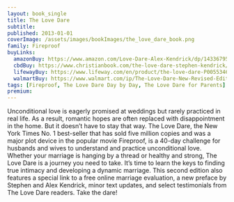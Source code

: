 ```yaml
---
layout: book_single
title: The Love Dare
subtitle:
published: 2013-01-01
coverImage: /assets/images/bookImages/the_love_dare_book.png
family: Fireproof
buyLinks:
  amazonBuy: https://www.amazon.com/Love-Dare-Alex-Kendrick/dp/1433679590/ref=sr_1_1?keywords=The+Love+Dare&qid=1637337964&qsid=141-6196979-4180442&sr=8-1&sres=1433679590%2C1433681374%2C1433679604%2C1433668521%2CB004G91KXW%2C1430032227%2CB0036UK7VI%2CB01FODD0RM%2CB09LGQVN4Q%2C080241270X%2CB09LGY7WRQ%2C0978715373%2C1592407331%2CB07LFKT9JC%2CB00GQE9CXA%2C1433681226&srpt=ABIS_BOOK
  cbdBuy: https://www.christianbook.com/the-love-dare-stephen-kendrick/9781433679599/pd/679599?event=ESRCN
  lifewayBuy: https://www.lifeway.com/en/product/the-love-dare-P005534661
  walmartBuy: https://www.walmart.com/ip/The-Love-Dare-New-Revised-Edition-Paperback-9781433679599/21629117
tags: [Fireproof, The Love Dare Day by Day, The Love Dare for Parents]
premium:
---
```

Unconditional love is eagerly promised at weddings but rarely practiced in real life. As a result, romantic hopes are often replaced with disappointment in the home. But it doesn’t have to stay that way. The Love Dare, the New York Times No. 1 best-seller that has sold five million copies and was a major plot device in the popular movie Fireproof, is a 40-day challenge for husbands and wives to understand and practice unconditional love. Whether your marriage is hanging by a thread or healthy and strong, The Love Dare is a journey you need to take. It’s time to learn the keys to finding true intimacy and developing a dynamic marriage.
This second edition also features a special link to a free online marriage evaluation, a new preface by Stephen and Alex Kendrick, minor text updates, and select testimonials from The Love Dare readers. Take the dare!
